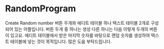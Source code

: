# RandomProgram
Create Random number
버튼 두개와 에디트 테이블 하나 텍스트 테이블 2개로 구성되어 있는 어플입니다.
버튼 두개 중 하나는 생성 다른 하나는 다음 이렇게 두개의 버튼이 있고요.
에디트 테이블에서 받은 마지막 숫자를 바탕으로 랜덤 숫자를 생성하여
텍스트 테이블에 넣는 것이 목적입니다. 많은 도움 부탁드립니다.
